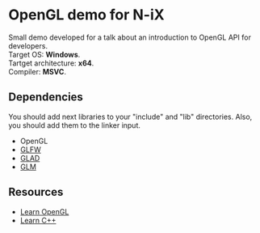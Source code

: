 # OpenGL demo for N-iX

Small demo developed for a talk about an introduction to OpenGL API for developers.<br/>
Target OS: **Windows**.<br/>
Tartget architecture: **x64**.<br/>
Compiler: **MSVC**.

## Dependencies
You should add next libraries  to your "include" and "lib" directories.
Also, you should add them to the linker input.
- OpenGL
- [GLFW](https://www.glfw.org/download.html)
- [GLAD](https://glad.dav1d.de/)
- [GLM](https://glm.g-truc.net/0.9.9/index.html)

## Resources
- [Learn OpenGL](https://learnopengl.com/)
- [Learn C++](https://www.learncpp.com/)
